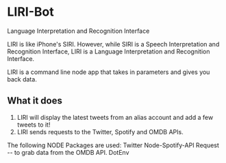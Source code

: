 # LIRI-Bot
Language Interpretation and Recognition Interface

LIRI is like iPhone's SIRI. However, while SIRI is a Speech Interpretation and Recognition Interface, LIRI is a Language Interpretation and Recognition Interface. 

LIRI is a command line node app that takes in parameters and gives you back data.

## What it does
1. LIRI will display the latest tweets from an alias account and add a few tweets to it!
2. LIRI sends requests to the Twitter, Spotify and OMDB APIs. 

The following NODE Packages are used:
Twitter
Node-Spotify-API
Request -- to grab data from the OMDB API.
DotEnv

